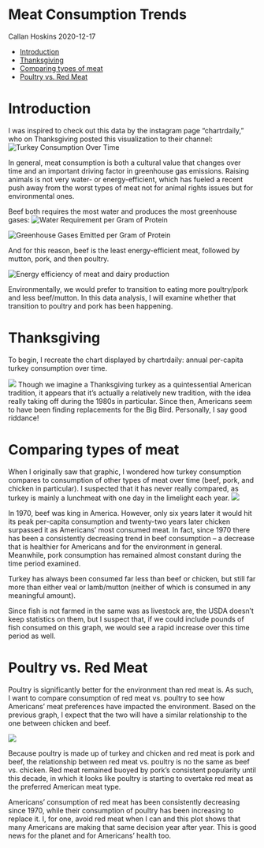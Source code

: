 Meat Consumption Trends
================
Callan Hoskins
2020-12-17

  - [Introduction](#introduction)
  - [Thanksgiving](#thanksgiving)
  - [Comparing types of meat](#comparing-types-of-meat)
  - [Poultry vs. Red Meat](#poultry-vs.-red-meat)

# Introduction

I was inspired to check out this data by the instagram page
“chartrdaily,” who on Thanksgiving posted this visualization to their
channel: ![Turkey Consumption Over Time](./chartr_turkey.png)

In general, meat consumption is both a cultural value that changes over
time and an important driving factor in greenhouse gas emissions.
Raising animals is not very water- or energy-efficient, which has fueled
a recent push away from the worst types of meat not for animal rights
issues but for environmental ones.

Beef both requires the most water and produces the most greenhouse
gases: ![Water Requirement per Gram of Protein](meat_water_total.svg)

![Greenhouse Gases Emitted per Gram of Protein](meat_efficiency.png)

And for this reason, beef is the least energy-efficient meat, followed
by mutton, pork, and then poultry.

![Energy efficiency of meat and dairy production](meat_energy_total.svg)

Environmentally, we would prefer to transition to eating more
poultry/pork and less beef/mutton. In this data analysis, I will examine
whether that transition to poultry and pork has been happening.

# Thanksgiving

To begin, I recreate the chart displayed by chartrdaily: annual
per-capita turkey consumption over time.

![](meat_consumption_files/figure-gfm/unnamed-chunk-2-1.png)<!-- -->
Though we imagine a Thanksgiving turkey as a quintessential American
tradition, it appears that it’s actually a relatively new tradition,
with the idea really taking off during the 1980s in particular. Since
then, Americans seem to have been finding replacements for the Big Bird.
Personally, I say good riddance\!

# Comparing types of meat

When I originally saw that graphic, I wondered how turkey consumption
compares to consumption of other types of meat over time (beef, pork,
and chicken in particular). I suspected that it has never really
compared, as turkey is mainly a lunchmeat with one day in the limelight
each year.
![](meat_consumption_files/figure-gfm/unnamed-chunk-3-1.png)<!-- -->

In 1970, beef was king in America. However, only six years later it
would hit its peak per-capita consumption and twenty-two years later
chicken surpassed it as Americans’ most consumed meat. In fact, since
1970 there has been a consistently decreasing trend in beef consumption
– a decrease that is healthier for Americans and for the environment
in general. Meanwhile, pork consumption has remained almost constant
during the time period examined.

Turkey has always been consumed far less than beef or chicken, but still
far more than either veal or lamb/mutton (neither of which is consumed
in any meaningful amount).

Since fish is not farmed in the same was as livestock are, the USDA
doesn’t keep statistics on them, but I suspect that, if we could include
pounds of fish consumed on this graph, we would see a rapid increase
over this time period as well.

# Poultry vs. Red Meat

Poultry is significantly better for the environment than red meat is. As
such, I want to compare consumption of red meat vs. poultry to see how
Americans’ meat preferences have impacted the environment. Based on the
previous graph, I expect that the two will have a similar relationship
to the one between chicken and beef.

![](meat_consumption_files/figure-gfm/unnamed-chunk-4-1.png)<!-- -->

Because poultry is made up of turkey and chicken and red meat is pork
and beef, the relationship between red meat vs. poultry is no the same
as beef vs. chicken. Red meat remained buoyed by pork’s consistent
popularity until this decade, in which it looks like poultry is starting
to overtake red meat as the preferred American meat type.

Americans’ consumption of red meat has been consistently decreasing
since 1970, while their consumption of poultry has been increasing to
replace it. I, for one, avoid red meat when I can and this plot shows
that many Americans are making that same decision year after year. This
is good news for the planet and for Americans’ health too.
